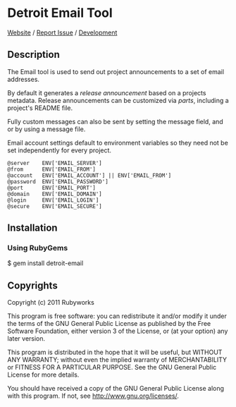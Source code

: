 # Detroit Email Tool

[Website](http://rubyworks.github.com/detroit-email) /
[Report Issue](http://github.com/rubyworks/detroit-email/issues) /
[Development](http://github.com/rubyworks/deroit-email)


## Description

The Email tool is used to send out project announcements to a set of
email addresses.

By default it generates a *release announcement* based on a projects
metadata. Release announcements can be customized via _parts_, including
a project's README file.

Fully custom messages can also be sent by setting the message field,
and or by using a message file.

Email account settings default to environment variables so they need
not be set independently for every project.

    @server    ENV['EMAIL_SERVER']
    @from      ENV['EMAIL_FROM']
    @account   ENV['EMAIL_ACCOUNT'] || ENV['EMAIL_FROM']
    @password  ENV['EMAIL_PASSWORD']
    @port      ENV['EMAIL_PORT']
    @domain    ENV['EMAIL_DOMAIN']
    @login     ENV['EMAIL_LOGIN']
    @secure    ENV['EMAIL_SECURE']


## Installation

### Using RubyGems

  $ gem install detroit-email


## Copyrights

Copyright (c) 2011 Rubyworks

This program is free software: you can redistribute it and/or modify
it under the terms of the GNU General Public License as published by
the Free Software Foundation, either version 3 of the License, or
(at your option) any later version.

This program is distributed in the hope that it will be useful,
but WITHOUT ANY WARRANTY; without even the implied warranty of
MERCHANTABILITY or FITNESS FOR A PARTICULAR PURPOSE.  See the
GNU General Public License for more details.

You should have received a copy of the GNU General Public License
along with this program.  If not, see <http://www.gnu.org/licenses/>.

